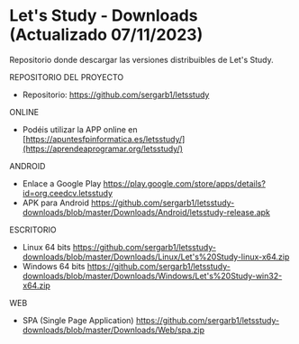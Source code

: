 # Let's Study - Downloads (Actualizado 07/11/2023)
Repositorio donde descargar las versiones distribuibles de Let's Study.

REPOSITORIO DEL PROYECTO
- Repositorio: https://github.com/sergarb1/letsstudy

ONLINE
- Podéis utilizar la APP online en [https://apuntesfpinformatica.es/letsstudy/](https://aprendeaprogramar.org/letsstudy/)

ANDROID
- Enlace a Google Play https://play.google.com/store/apps/details?id=org.ceedcv.letsstudy
- APK para Android https://github.com/sergarb1/letsstudy-downloads/blob/master/Downloads/Android/letsstudy-release.apk

ESCRITORIO
- Linux 64 bits https://github.com/sergarb1/letsstudy-downloads/blob/master/Downloads/Linux/Let's%20Study-linux-x64.zip
- Windows 64 bits https://github.com/sergarb1/letsstudy-downloads/blob/master/Downloads/Windows/Let's%20Study-win32-x64.zip

WEB
- SPA (Single Page Application) https://github.com/sergarb1/letsstudy-downloads/blob/master/Downloads/Web/spa.zip
